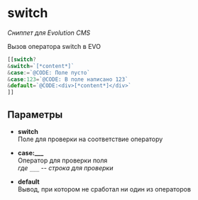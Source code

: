 # switch

_Сниппет для Evolution CMS_

Вызов оператора switch в EVO

```javascript
[[switch?
&switch=`[*content*]`
&case:=`@CODE: Поле пусто`
&case:123=`@CODE: В поле написано 123`
&default=`@CODE:<div>[*content*]</div>`
]]
```

## Параметры

- **switch**<br>
  Поле для проверки на соответствие оператору

- **case:___**<br>
  Оператор для проверки поля<br>
  _где `___` -- строка для проверки_

- **default**<br>
  Вывод, при котором не сработал ни один из операторов
